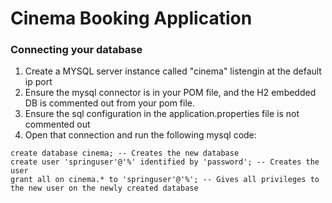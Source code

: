 # Cinema Booking Application

### Connecting your database
1. Create a MYSQL server instance called "cinema" listengin at the default ip port
2. Ensure the mysql connector is in your POM file, and the H2 embedded DB is commented out from your pom file. 
3. Ensure the sql configuration in the application.properties file is not commented out
4. Open that connection and run the following mysql code:
```mysql
create database cinema; -- Creates the new database
create user 'springuser'@'%' identified by 'password'; -- Creates the user
grant all on cinema.* to 'springuser'@'%'; -- Gives all privileges to the new user on the newly created database
```
